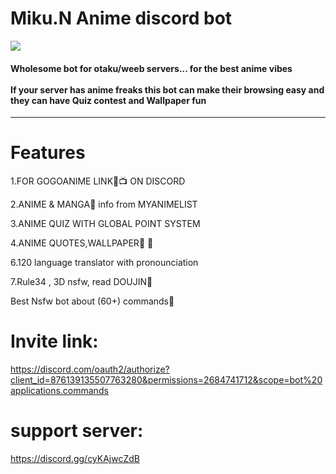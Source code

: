 # Miku.N Anime discord bot
 
<a href="https://top.gg/bot/876139135507763280">
  <img src="https://top.gg/api/widget/876139135507763280.svg">
</a>


<h4>Wholesome bot for otaku/weeb servers... for the best anime vibes<br><br>
If your server has anime freaks this bot can make their browsing easy and they can have Quiz contest and Wallpaper fun</h4>
<hr>

# Features
1.FOR GOGOANIME LINK🔗📺 ON DISCORD

2.ANIME & MANGA🤩 info from MYANIMELIST

3.ANIME QUIZ WITH GLOBAL POINT SYSTEM

4.ANIME QUOTES,WALLPAPER🎊 🎉

6.120 language translator with pronounciation

7.Rule34 , 3D nsfw, read DOUJIN🔞

Best Nsfw bot about (60+) commands🎀

# Invite link:<br>
https://discord.com/oauth2/authorize?client_id=876139135507763280&permissions=2684741712&scope=bot%20applications.commands

# support server:<br>
https://discord.gg/cyKAjwcZdB

